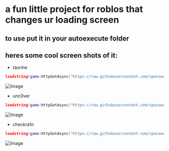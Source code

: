 # a fun little project for roblos that changes ur loading screen
## to use put it in your autoexecute folder
## heres some cool screen shots of it:
- taurine
```lua
loadstring(game:HttpGetAsync("https://raw.githubusercontent.com/specowos/lua-projects/main/customload/Taurine%20Load.lua"))()
```
![Image](https://raw.githubusercontent.com/specowos/lua-projects/main/customload/images/taurine_display.png)
- unc0ver 
```lua
loadstring(game:HttpGetAsync("https://raw.githubusercontent.com/specowos/lua-projects/main/customload/Unc0ver%20Load.lua"))()
```
![Image](https://raw.githubusercontent.com/specowos/lua-projects/main/customload/images/unc0ver_display.png)
- checkra1n 
```lua
loadstring(game:HttpGetAsync("https://raw.githubusercontent.com/specowos/lua-projects/main/customload/Checkra1n%20Verbose%20Boot%20Load.lua"))()
```
![Image](https://raw.githubusercontent.com/specowos/lua-projects/main/customload/images/checkra1n_display.png)
